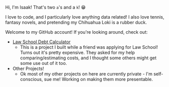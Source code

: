 Hi, I'm Isaak! That's two `a`'s and a `k`! :grin:

I love to code, and I particularly love anything data related! I also love tennis, fantasy novels, and pretending my Chihuahua Loki is a rubber duck. 

Welcome to my GitHub account! If you're looking around, check out: 

- [Law School Debt Calculator](https://github.com/isaak-a/LS-debt-calculator)
  * This is a project I built while a friend was applying for Law School! Turns out it's pretty expensive. They asked for my help comparing/estimating costs, and I thought some others might get some use out of it too.  
- Other Projects! 
  * Ok most of my other projects on here are currently private - I'm self-conscious, sue me! Working on making them more presentable. 
